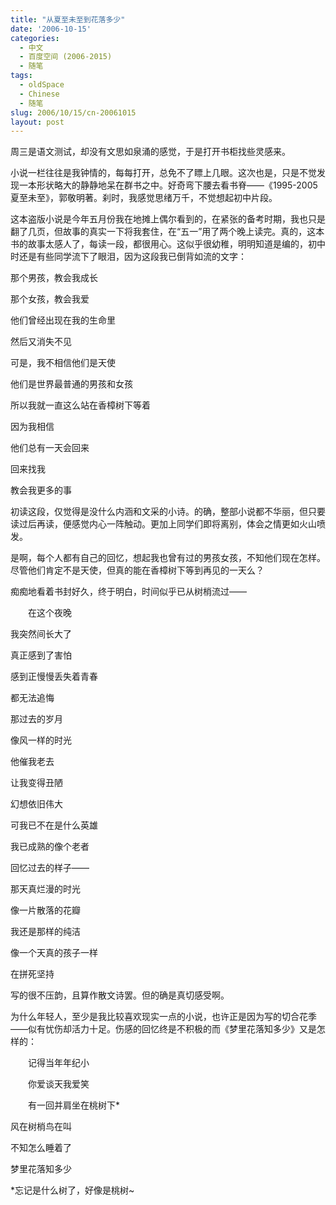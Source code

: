 ```yaml
---
title: "从夏至未至到花落多少"
date: '2006-10-15'
categories:
  - 中文
  - 百度空间 (2006-2015)
  - 随笔
tags:
  - oldSpace
  - Chinese
  - 随笔
slug: 2006/10/15/cn-20061015
layout: post
---
```

周三是语文测试，却没有文思如泉涌的感觉，于是打开书柜找些灵感来。

小说一栏往往是我钟情的，每每打开，总免不了瞟上几眼。这次也是，只是不觉发现一本形状略大的静静地呆在群书之中。好奇弯下腰去看书脊——《1995-2005夏至未至》，郭敬明著。刹时，我感觉思绪万千，不觉想起初中片段。

这本盗版小说是今年五月份我在地摊上偶尔看到的，在紧张的备考时期，我也只是翻了几页，但故事的真实一下将我套住，在“五一”用了两个晚上读完。真的，这本书的故事太感人了，每读一段，都很用心。这似乎很幼稚，明明知道是编的，初中时还是有些同学流下了眼泪，因为这段我已倒背如流的文字：

那个男孩，教会我成长

那个女孩，教会我爱

他们曾经出现在我的生命里

然后又消失不见

可是，我不相信他们是天使

他们是世界最普通的男孩和女孩

所以我就一直这么站在香樟树下等着

因为我相信

他们总有一天会回来

回来找我

教会我更多的事

初读这段，仅觉得是没什么内涵和文采的小诗。的确，整部小说都不华丽，但只要读过后再读，便感觉内心一阵触动。更加上同学们即将离别，体会之情更如火山喷发。

是啊，每个人都有自己的回忆，想起我也曾有过的男孩女孩，不知他们现在怎样。尽管他们肯定不是天使，但真的能在香樟树下等到再见的一天么？

痴痴地看着书封好久，终于明白，时间似乎已从树梢流过——

　　在这个夜晚

我突然间长大了

真正感到了害怕

感到正慢慢丢失着青春

都无法追悔

那过去的岁月

像风一样的时光

他催我老去

让我变得丑陋

幻想依旧伟大

可我已不在是什么英雄

我已成熟的像个老者

回忆过去的样子——

那天真烂漫的时光

像一片散落的花瓣

我还是那样的纯洁

像一个天真的孩子一样

在拼死坚持

写的很不压韵，且算作散文诗罢。但的确是真切感受啊。

为什么年轻人，至少是我比较喜欢现实一点的小说，也许正是因为写的切合花季——似有忧伤却活力十足。伤感的回忆终是不积极的而《梦里花落知多少》又是怎样的：

　　记得当年年纪小

　　你爱谈天我爱笑

　　有一回并肩坐在桃树下*

风在树梢鸟在叫

不知怎么睡着了

梦里花落知多少

*忘记是什么树了，好像是桃树~